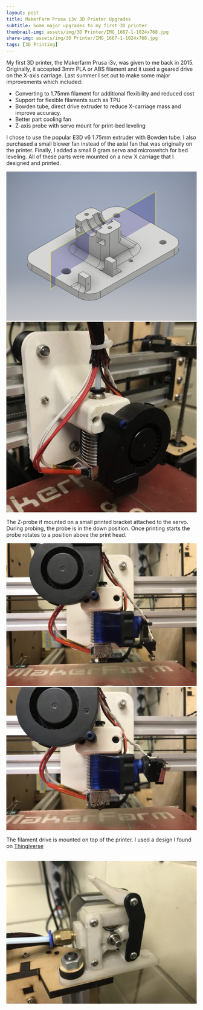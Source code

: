 ```yaml
---
layout: post
title: MakerFarm Prusa i3v 3D Printer Upgrades
subtitle: Some major upgrades to my first 3D printer
thumbnail-img: assets/img/3D Printer/IMG_1667-1-1024x768.jpg
share-img: assets/img/3D Printer/IMG_1667-1-1024x768.jpg
tags: [3D Printing]
---
```


My first 3D printer, the Makerfarm Prusa i3v, was given to me back in 2015. Originally, it accepted 3mm PLA or ABS filament and it used a geared drive on the X-axis carriage. Last summer I set out to make some major improvements which included:

- Converting to 1.75mm filament for additional flexibility and reduced cost
- Support for flexible filaments such as TPU
- Bowden tube, direct drive extruder to reduce X-carriage mass and improve accuracy.
- Better part cooling fan
- Z-axis probe with servo mount for print-bed leveling

I chose to use the popular E3D v6 1.75mm extruder with Bowden tube. I also purchased a small blower fan instead of the axial fan that was originally on the printer. Finally, I added a small 9 gram servo and microswitch for bed leveling. All of these parts were mounted on a new X carriage that I designed and printed.

<div class ="row">
    <div class="col"><img src="/assets/img/3D Printer/Screen-Shot-2018-05-12-at-4.27.30-PM.png" class="rounded mx-auto d-block my-2"></div>
    <div class="col"><img src="/assets/img/3D Printer/IMG_1667-1-1024x768.jpg" class="rounded mx-auto d-block my-2"></div>
</div>

The Z-probe if mounted on a small printed bracket attached to the servo. During probing, the probe is in the down position. Once printing starts the probe rotates to a position above the print head.

<div class ="row">
    <div class="col"><img src="/assets/img/3D Printer/IMG_1669-1024x768.jpg" class="rounded mx-auto d-block my-2"></div>
    <div class="col"><img src="/assets/img/3D Printer/IMG_1670-1024x768.jpg" class="rounded mx-auto d-block my-2"></div>
</div>

The filament drive is mounted on top of the printer. I used a design I found on <a href="https://www.thingiverse.com/thing:1413699">Thingiverse</a>


<br>
<img src="/assets/img/3D Printer/IMG_1671-1024x768.jpg" class="rounded mx-auto d-block my-2">